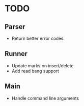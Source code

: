 # TODO

## Parser
- Return better error codes

## Runner
- Update marks on insert/delete
- Add read bang support

## Main
- Handle command line arguments
